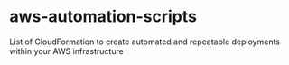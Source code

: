 # aws-automation-scripts
List of CloudFormation to create automated and repeatable deployments within your AWS infrastructure
